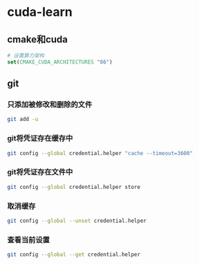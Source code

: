 # cuda-learn

## cmake和cuda
```cmake
# 设置算力架构
set(CMAKE_CUDA_ARCHITECTURES "86")
```


## git
### 只添加被修改和删除的文件
```bash
git add -u
```
### git将凭证存在缓存中
```bash
git config --global credential.helper "cache --timeout=3600"
```

### git将凭证存在文件中
```bash
git config --global credential.helper store
```

### 取消缓存
```bash
git config --global --unset credential.helper
```

### 查看当前设置
```bash
git config --global --get credential.helper
```






